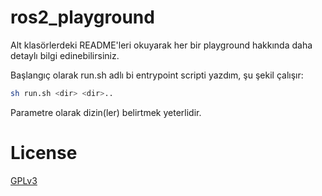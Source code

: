 # ros2_playground

Alt klasörlerdeki README'leri okuyarak her bir playground hakkında daha detaylı bilgi edinebilirsiniz.

Başlangıç olarak run.sh adlı bi entrypoint scripti yazdım, şu şekil çalışır:
```sh
sh run.sh <dir> <dir>..
```
Parametre olarak dizin(ler) belirtmek yeterlidir.

# License
[GPLv3](./LICENSE)
